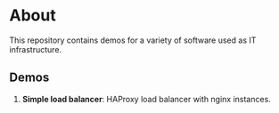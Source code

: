 # About

This repository contains demos for a variety of software used as IT infrastructure.

## Demos

 1. **Simple load balancer**: HAProxy load balancer with nginx instances. 